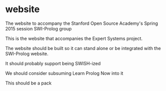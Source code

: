 website
=======

The website to accompany the Stanford Open Source Academy's Spring 2015 session SWI-Prolog group

This is the website that accompanies the Expert Systems project.

The website should be built so it can stand alone or be integrated with the SWI-Prolog website.

It should probably support being SWISH-ized

We should consider subsuming Learn Prolog Now into it

This should be a pack

